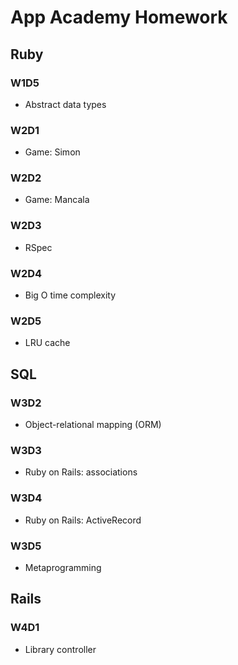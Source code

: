 # App Academy Homework

## Ruby

### W1D5
* Abstract data types

### W2D1
* Game: Simon

### W2D2
* Game: Mancala

### W2D3
* RSpec

### W2D4
* Big O time complexity

### W2D5
* LRU cache

## SQL

### W3D2
* Object-relational mapping (ORM)

### W3D3
* Ruby on Rails: associations

### W3D4
* Ruby on Rails: ActiveRecord

### W3D5
* Metaprogramming

## Rails

### W4D1
* Library controller
